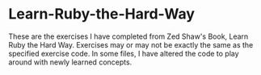 # Learn-Ruby-the-Hard-Way

These are the exercises I have completed from Zed Shaw's Book, Learn Ruby the Hard Way.
Exercises may or may not be exactly the same as the specified exercise code. 
In some files, I have altered the code to play around with newly learned concepts.
